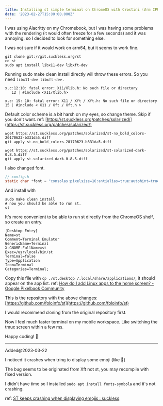 ```yaml
---
title: Installing st simple terminal on ChromeOS with Crostini (Arm CPU)
date: '2023-02-27T15:00:00.000Z'
---
```


I was using Alacritty on my Chromebook, but I was having some problems with the rendering (it would often freeze for a few seconds) and it was annoying, so I decided to look for something else.

I was not sure if it would work on arm64, but it seems to work fine.

```shell
git clone git://git.suckless.org/st
cd st
sudo apt install libx11-dev libxft-dev
```

Running sudo make clean install directly will throw these errors. So you need `libx11-dev libxft-dev` .

```shell
x.c:12:10: fatal error: X11/Xlib.h: No such file or directory
   12 | #include <X11/Xlib.h>
```

```shell
x.c: 15: 10: fatal error: X11 / Xft / Xft.h: No such file or directory
15 | #include < X11 / Xft / Xft.h >
```

Default color scheme is a bit harsh on my eyes, so change theme. Skip if you don't want.
ref: [https://st.suckless.org/patches/solarized/](https://st.suckless.org/patches/solarized/)

```shell
wget https://st.suckless.org/patches/solarized/st-no_bold_colors-20170623-b331da5.diff
git apply st-no_bold_colors-20170623-b331da5.diff

wget https://st.suckless.org/patches/solarized/st-solarized-dark-0.8.5.diff
git apply st-solarized-dark-0.8.5.diff
```

I also changed font.

```c
// config.h
static char *font = "consolas:pixelsize=16:antialias=true:autohint=true";
```

And install with

```shell
sudo make clean install
# now you should be able to run st.
st
```

It's more convenient to be able to run st directly from the ChromeOS shelf, so create an entry.

```text
[Desktop Entry]
Name=st
Comment=Terminal Emulator
GenericName=Terminal
X-GNOME-FullName=st
Exec=/usr/local/bin/st
Terminal=false
Type=Application
Icon=Terminal
Categories=Terminal;
```

Copy this file with `cp ./st.desktop /.local/share/applications/`, it should appear on the app list.
ref: [How do I add Linux apps to the home screen? - Google Pixelbook Community](https://support.google.com/pixelbook/thread/708306?hl=en\&msgid=715034)

This is the repository with the above changes: [https://github.com/foloinfo/st](https://github.com/foloinfo/st)

I would recommend cloning from the original repository first.

Now I feel much faster terminal on my mobile workspace. Like switching the tmux screen within a few ms.

Happy coding! 🎉

-----

Added@2023-03-22

I noticed it crashes when tring to display some emoji (like 🤖)

The bug seems to be originated from Xft not st, you may recompile with fixed version.

I didn't have time so I installed `sudo apt install fonts-symbola` and it's not crashing.

ref: [ST keeps crashing when displaying emojis : suckless](https://www.reddit.com/r/suckless/comments/k5k4sm/st_keeps_crashing_when_displaying_emojis/)
